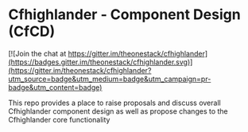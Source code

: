 # Cfhighlander - Component Design (CfCD)

[![Join the chat at https://gitter.im/theonestack/cfhighlander](https://badges.gitter.im/theonestack/cfhighlander.svg)](https://gitter.im/theonestack/cfhighlander?utm_source=badge&utm_medium=badge&utm_campaign=pr-badge&utm_content=badge)

This repo provides a place to raise proposals and discuss overall Cfhighlander component design as well as propose changes to the Cfhighlander core functionality


